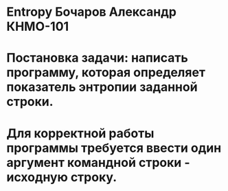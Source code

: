 # Entropy Бочаров Александр КНМО-101
# Постановка задачи: написать программу, которая определяет показатель энтропии заданной строки.
# Для корректной работы программы требуется ввести один аргумент командной строки - исходную строку.
